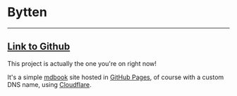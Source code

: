 # Bytten

---

## [Link to Github](https://github.com/tparnell96/bytten)

This project is actually the one you're on right now!

It's a simple [mdbook](https://rust-lang.github.io/mdBook/) site hosted in [GitHub Pages](https://pages.github.com/), of course with a custom DNS name, using [Cloudflare](https://www.cloudflare.com/).


